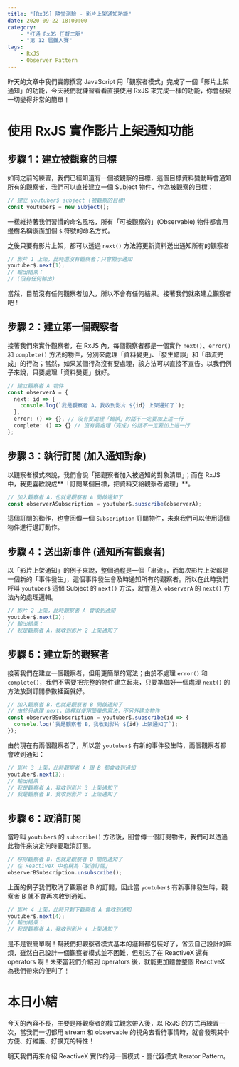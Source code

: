 ```yaml
---
title: "[RxJS] 隨堂測驗 - 影片上架通知功能"
date: 2020-09-22 18:00:00
category:
	- "打通 RxJS 任督二脈"
	- "第 12 屆鐵人賽"
tags:
	- RxJS
	- Observer Pattern
---
```


昨天的文章中我們實際撰寫 JavaScript 用「觀察者模式」完成了一個「影片上架通知」的功能，今天我們就練習看看直接使用 RxJS 來完成一樣的功能，你會發現一切變得非常的簡單！

<!-- more -->

# 使用 RxJS 實作影片上架通知功能

## 步驟 1：建立被觀察的目標

如同之前的練習，我們已經知道有一個被觀察的目標，這個目標資料變動時會通知所有的觀察者，我們可以直接建立一個 Subject 物件，作為被觀察的目標：

```typescript
// 建立 youtuber$ subject (被觀察的目標)
const youtuber$ = new Subject();
```

一樣維持著我們習慣的命名風格，所有「可被觀察的」(Observable) 物件都會用邊樹名稱後面加個 `$` 符號的命名方式。

之後只要有影片上架，都可以透過 `next()` 方法將更新資料送出通知所有的觀察者

```typescript
// 影片 1 上架，此時還沒有觀察者；只會顯示通知
youtuber$.next(1);
// 輸出結果：
// (沒有任何輸出)
```

當然，目前沒有任何觀察者加入，所以不會有任何結果。接著我們就來建立觀察者吧！

## 步驟 2：建立第一個觀察者

接著我們來實作觀察者，在 RxJS 內，每個觀察者都是一個實作 `next()`、`error()` 和 `complete()` 方法的物件，分別來處理「資料變更」、「發生錯誤」和「串流完成」的行為；當然，如果某個行為沒有要處理，該方法可以直接不宣告。以我們例子來說，只要處理「資料變更」就好。

```typescript
// 建立觀察者 A 物件
const observerA = {
  next: id => {
    console.log(`我是觀察者 A，我收到影片 ${id} 上架通知了`);
  },
  error: () => {}, // 沒有要處理「錯誤」的話不一定要加上這一行
  complete: () => {} // 沒有要處理「完成」的話不一定要加上這一行
};
```

## 步驟 3：執行訂閱 (加入通知對象)

以觀察者模式來說，我們會說「把觀察者加入被通知的對象清單」；而在 RxJS 中，我更喜歡說成**「訂閱某個目標，把資料交給觀察者處理」**。

```typescript
// 加入觀察者 A，也就是觀察者 A 開啟通知了
const observerASubscription = youtuber$.subscribe(observerA);
```

這個訂閱的動作，也會回傳一個 `Subscription` 訂閱物件，未來我們可以使用這個物件進行退訂動作。

## 步驟 4：送出新事件 (通知所有觀察者)

以「影片上架通知」的例子來說，整個過程是一個「串流」，而每次影片上架都是一個新的「事件發生」，這個事件發生會及時通知所有的觀察者。所以在此時我們呼叫 `youtuber$` 這個 Subject 的 `next()` 方法，就會進入 `observerA` 的 `next()` 方法內的處理邏輯。

```typescript
// 影片 2 上架，此時觀察者 A 會收到通知
youtuber$.next(2);
// 輸出結果：
// 我是觀察者 A，我收到影片 2 上架通知了
```

## 步驟 5：建立新的觀察者

接著我們在建立一個觀察者，但用更簡單的寫法；由於不處理 `error()` 和 `complete()`，我們不需要把完整的物件建立起來，只要準備好一個處理 `next()` 的方法放到訂閱參數裡面就好。

```typescript
// 加入觀察者 B，也就是觀察者 B 開啟通知了
// 由於只處理 next，這裡就使用簡單的寫法，不另外建立物件
const observerBSubscription = youtuber$.subscribe(id => {
  console.log(`我是觀察者 B，我收到影片 ${id} 上架通知了`);
});
```

由於現在有兩個觀察者了，所以當 `youtuber$` 有新的事件發生時，兩個觀察者都會收到通知：

```typescript
// 影片 3 上架，此時觀察者 A 跟 B 都會收到通知
youtuber$.next(3);
// 輸出結果：
// 我是觀察者 A，我收到影片 3 上架通知了
// 我是觀察者 B，我收到影片 3 上架通知了
```

## 步驟 6：取消訂閱

當呼叫 `youtuber$` 的 `subscribe()` 方法後，回會傳一個訂閱物件，我們可以透過此物件來決定何時要取消訂閱。

```typescript
// 移除觀察者 B，也就是觀察者 B 關閉通知了
// 在 ReactiveX 中也稱為「取消訂閱」
observerBSubscription.unsubscribe();
```

上面的例子我們取消了觀察者 B 的訂閱，因此當 `youtuber$` 有新事件發生時，觀察者 B 就不會再次收到通知。

```typescript
// 影片 4 上架，此時只剩下觀察者 A 會收到通知
youtuber$.next(4);
// 輸出結果：
// 我是觀察者 A，我收到影片 4 上架通知了
```

是不是很簡單啊！幫我們把觀察者模式基本的邏輯都包裝好了，省去自己設計的麻煩，雖然自己設計一個觀察者模式並不困難，但別忘了在 ReactiveX 還有 operators 啊！未來當我們介紹到 operators 後，就能更加體會整個 ReactiveX 為我們帶來的便利了！

# 本日小結

今天的內容不長，主要是將觀察者的模式觀念帶入後，以 RxJS 的方式再練習一次，當我們一切都用 stream 和 observable 的視角去看待事情時，就會發現其中方便、好維護、好擴充的特性！

明天我們再來介紹 ReactiveX 實作的另一個模式 - 疊代器模式 Iterator Pattern。
